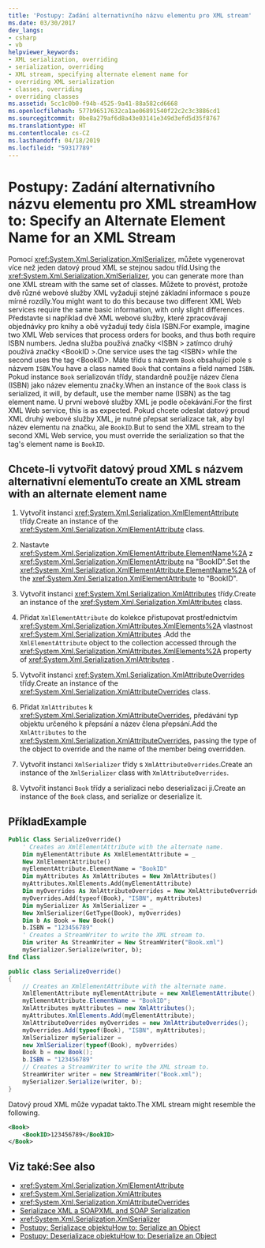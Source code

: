 ```yaml
---
title: 'Postupy: Zadání alternativního názvu elementu pro XML stream'
ms.date: 03/30/2017
dev_langs:
- csharp
- vb
helpviewer_keywords:
- XML serialization, overriding
- serialization, overriding
- XML stream, specifying alternate element name for
- overriding XML serialization
- classes, overriding
- overriding classes
ms.assetid: 5cc1c0b0-f94b-4525-9a41-88a582cd6668
ms.openlocfilehash: 577b96517632ca1ae06891540f22c2c3c3886cd1
ms.sourcegitcommit: 0be8a279af6d8a43e03141e349d3efd5d35f8767
ms.translationtype: HT
ms.contentlocale: cs-CZ
ms.lasthandoff: 04/18/2019
ms.locfileid: "59317789"
---
```

# <a name="how-to-specify-an-alternate-element-name-for-an-xml-stream"></a><span data-ttu-id="1e94b-102">Postupy: Zadání alternativního názvu elementu pro XML stream</span><span class="sxs-lookup"><span data-stu-id="1e94b-102">How to: Specify an Alternate Element Name for an XML Stream</span></span>
  
<span data-ttu-id="1e94b-103">Pomocí <xref:System.Xml.Serialization.XmlSerializer>, můžete vygenerovat více než jeden datový proud XML se stejnou sadou tříd.</span><span class="sxs-lookup"><span data-stu-id="1e94b-103">Using the <xref:System.Xml.Serialization.XmlSerializer>, you can generate more than one XML stream with the same set of classes.</span></span> <span data-ttu-id="1e94b-104">Můžete to provést, protože dvě různé webové služby XML vyžadují stejné základní informace s pouze mírné rozdíly.</span><span class="sxs-lookup"><span data-stu-id="1e94b-104">You might want to do this because two different XML Web services require the same basic information, with only slight differences.</span></span> <span data-ttu-id="1e94b-105">Představte si například dvě XML webové služby, které zpracovávají objednávky pro knihy a obě vyžadují tedy čísla ISBN.</span><span class="sxs-lookup"><span data-stu-id="1e94b-105">For example, imagine two XML Web services that process orders for books, and thus both require ISBN numbers.</span></span> <span data-ttu-id="1e94b-106">Jedna služba používá značky \<ISBN > zatímco druhý používá značky \<BookID >.</span><span class="sxs-lookup"><span data-stu-id="1e94b-106">One service uses the tag \<ISBN> while the second uses the tag \<BookID>.</span></span> <span data-ttu-id="1e94b-107">Máte třídu s názvem `Book` obsahující pole s názvem `ISBN`.</span><span class="sxs-lookup"><span data-stu-id="1e94b-107">You have a class named `Book` that contains a field named `ISBN`.</span></span> <span data-ttu-id="1e94b-108">Pokud instance `Book` serializován třídy, standardně použije název člena (ISBN) jako název elementu značky.</span><span class="sxs-lookup"><span data-stu-id="1e94b-108">When an instance of the `Book` class is serialized, it will, by default, use the member name (ISBN) as the tag element name.</span></span> <span data-ttu-id="1e94b-109">U první webové služby XML je podle očekávání.</span><span class="sxs-lookup"><span data-stu-id="1e94b-109">For the first XML Web service, this is as expected.</span></span> <span data-ttu-id="1e94b-110">Pokud chcete odeslat datový proud XML druhý webové služby XML, je nutné přepsat serializace tak, aby byl název elementu na značku, ale `BookID`.</span><span class="sxs-lookup"><span data-stu-id="1e94b-110">But to send the XML stream to the second XML Web service, you must override the serialization so that the tag's element name is `BookID`.</span></span>  
  
## <a name="to-create-an-xml-stream-with-an-alternate-element-name"></a><span data-ttu-id="1e94b-111">Chcete-li vytvořit datový proud XML s názvem alternativní elementu</span><span class="sxs-lookup"><span data-stu-id="1e94b-111">To create an XML stream with an alternate element name</span></span>  
  
1. <span data-ttu-id="1e94b-112">Vytvořit instanci <xref:System.Xml.Serialization.XmlElementAttribute> třídy.</span><span class="sxs-lookup"><span data-stu-id="1e94b-112">Create an instance of the <xref:System.Xml.Serialization.XmlElementAttribute> class.</span></span>  
  
2. <span data-ttu-id="1e94b-113">Nastavte <xref:System.Xml.Serialization.XmlElementAttribute.ElementName%2A> z <xref:System.Xml.Serialization.XmlElementAttribute> na "BookID".</span><span class="sxs-lookup"><span data-stu-id="1e94b-113">Set the <xref:System.Xml.Serialization.XmlElementAttribute.ElementName%2A> of the <xref:System.Xml.Serialization.XmlElementAttribute> to "BookID".</span></span>  
  
3. <span data-ttu-id="1e94b-114">Vytvořit instanci <xref:System.Xml.Serialization.XmlAttributes> třídy.</span><span class="sxs-lookup"><span data-stu-id="1e94b-114">Create an instance of the <xref:System.Xml.Serialization.XmlAttributes> class.</span></span>  
  
4. <span data-ttu-id="1e94b-115">Přidat `XmlElementAttribute` do kolekce přistupovat prostřednictvím <xref:System.Xml.Serialization.XmlAttributes.XmlElements%2A> vlastnost <xref:System.Xml.Serialization.XmlAttributes> .</span><span class="sxs-lookup"><span data-stu-id="1e94b-115">Add the `XmlElementAttribute` object to the collection accessed through the <xref:System.Xml.Serialization.XmlAttributes.XmlElements%2A> property of <xref:System.Xml.Serialization.XmlAttributes> .</span></span>  
  
5. <span data-ttu-id="1e94b-116">Vytvořit instanci <xref:System.Xml.Serialization.XmlAttributeOverrides> třídy.</span><span class="sxs-lookup"><span data-stu-id="1e94b-116">Create an instance of the <xref:System.Xml.Serialization.XmlAttributeOverrides> class.</span></span>  
  
6. <span data-ttu-id="1e94b-117">Přidat `XmlAttributes` k <xref:System.Xml.Serialization.XmlAttributeOverrides>, předávání typ objektu určeného k přepsání a název člena přepsání.</span><span class="sxs-lookup"><span data-stu-id="1e94b-117">Add the `XmlAttributes` to the <xref:System.Xml.Serialization.XmlAttributeOverrides>, passing the type of the object to override and the name of the member being overridden.</span></span>  
  
7. <span data-ttu-id="1e94b-118">Vytvořit instanci `XmlSerializer` třídy s `XmlAttributeOverrides`.</span><span class="sxs-lookup"><span data-stu-id="1e94b-118">Create an instance of the `XmlSerializer` class with `XmlAttributeOverrides`.</span></span>  
  
8. <span data-ttu-id="1e94b-119">Vytvořit instanci `Book` třídy a serializaci nebo deserializaci ji.</span><span class="sxs-lookup"><span data-stu-id="1e94b-119">Create an instance of the `Book` class, and serialize or deserialize it.</span></span>  
  
## <a name="example"></a><span data-ttu-id="1e94b-120">Příklad</span><span class="sxs-lookup"><span data-stu-id="1e94b-120">Example</span></span>  
  
```vb  
Public Class SerializeOverride()  
    ' Creates an XmlElementAttribute with the alternate name.  
    Dim myElementAttribute As XmlElementAttribute = _  
    New XmlElementAttribute()  
    myElementAttribute.ElementName = "BookID"  
    Dim myAttributes As XmlAttributes = New XmlAttributes()  
    myAttributes.XmlElements.Add(myElementAttribute)  
    Dim myOverrides As XmlAttributeOverrides = New XmlAttributeOverrides()  
    myOverrides.Add(typeof(Book), "ISBN", myAttributes)  
    Dim mySerializer As XmlSerializer = _  
    New XmlSerializer(GetType(Book), myOverrides)  
    Dim b As Book = New Book()  
    b.ISBN = "123456789"  
    ' Creates a StreamWriter to write the XML stream to.  
    Dim writer As StreamWriter = New StreamWriter("Book.xml")  
    mySerializer.Serialize(writer, b);  
End Class  
```  
  
```csharp  
public class SerializeOverride()  
{  
    // Creates an XmlElementAttribute with the alternate name.  
    XmlElementAttribute myElementAttribute = new XmlElementAttribute();  
    myElementAttribute.ElementName = "BookID";  
    XmlAttributes myAttributes = new XmlAttributes();  
    myAttributes.XmlElements.Add(myElementAttribute);  
    XmlAttributeOverrides myOverrides = new XmlAttributeOverrides();  
    myOverrides.Add(typeof(Book), "ISBN", myAttributes);  
    XmlSerializer mySerializer =   
    new XmlSerializer(typeof(Book), myOverrides)  
    Book b = new Book();  
    b.ISBN = "123456789"  
    // Creates a StreamWriter to write the XML stream to.  
    StreamWriter writer = new StreamWriter("Book.xml");  
    mySerializer.Serialize(writer, b);  
}  
```  
  
 <span data-ttu-id="1e94b-121">Datový proud XML může vypadat takto.</span><span class="sxs-lookup"><span data-stu-id="1e94b-121">The XML stream might resemble the following.</span></span>  
  
```xml  
<Book>  
    <BookID>123456789</BookID>  
</Book>  
```  
  
## <a name="see-also"></a><span data-ttu-id="1e94b-122">Viz také:</span><span class="sxs-lookup"><span data-stu-id="1e94b-122">See also</span></span>

- <xref:System.Xml.Serialization.XmlElementAttribute>
- <xref:System.Xml.Serialization.XmlAttributes>
- <xref:System.Xml.Serialization.XmlAttributeOverrides>
- [<span data-ttu-id="1e94b-123">Serializace XML a SOAP</span><span class="sxs-lookup"><span data-stu-id="1e94b-123">XML and SOAP Serialization</span></span>](../../../docs/standard/serialization/xml-and-soap-serialization.md)
- <xref:System.Xml.Serialization.XmlSerializer>
- [<span data-ttu-id="1e94b-124">Postupy: Serializace objektu</span><span class="sxs-lookup"><span data-stu-id="1e94b-124">How to: Serialize an Object</span></span>](../../../docs/standard/serialization/how-to-serialize-an-object.md)
- [<span data-ttu-id="1e94b-125">Postupy: Deserializace objektu</span><span class="sxs-lookup"><span data-stu-id="1e94b-125">How to: Deserialize an Object</span></span>](../../../docs/standard/serialization/how-to-deserialize-an-object.md)
